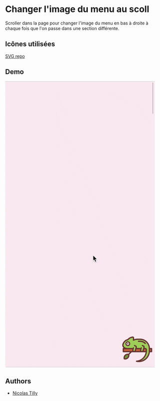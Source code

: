 
# Changer l'image du menu au scoll

Scroller dans la page pour changer l'image du menu en bas à droite à chaque fois que l'on passe dans une section différente.


## Icônes utilisées

[SVG repo](https://www.svgrepo.com/collection/animal-outlined-sepia-icons/)


## Demo

![demo scroll image](demo.gif)


## Authors

- [Nicolas Tilly](https://nicolastilly.fr/)

